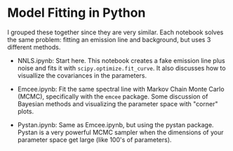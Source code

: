 # Model Fitting in Python

I grouped these together since they are very similar. Each notebook solves
the same problem:  fitting an emission line and background, but uses 
3 different methods.

* NNLS.ipynb:  Start here. This notebook creates a fake emission line plus
  noise and fits it with ``scipy.optimize.fit_curve``. It also discusses
  how to visuallize the covariances in the parameters.

* Emcee.ipynb:  Fit the same spectral line with Markov Chain Monte Carlo (MCMC),
  specifically with the ``emcee`` package. Some discussion of Bayesian methods
  and visualizing the parameter space with "corner" plots.

* Pystan.ipynb: Same as Emcee.ipynb, but using the pystan package. Pystan is
  a very powerful MCMC sampler when the dimensions of your parameter space 
  get large (like 100's of parameters).


